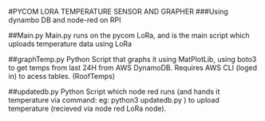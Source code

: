 #PYCOM LORA TEMPERATURE SENSOR AND GRAPHER
###Using dynambo DB and node-red on RPI

##Main.py
Main.py runs on the pycom LoRa, and is the main script which uploads temperature data using LoRa

##graphTemp.py
Python Script that graphs it using MatPlotLib, using boto3 to get temps from last 24H from AWS DynamoDB.
Requires AWS CLI (loged in) to acess tables. (RoofTemps)

##updatedb.py
Python Script which node red runs (and hands it temperature via command: eg: python3 updatedb.py <temperature>)
to upload temperature (recieved via node red LoRa node).



